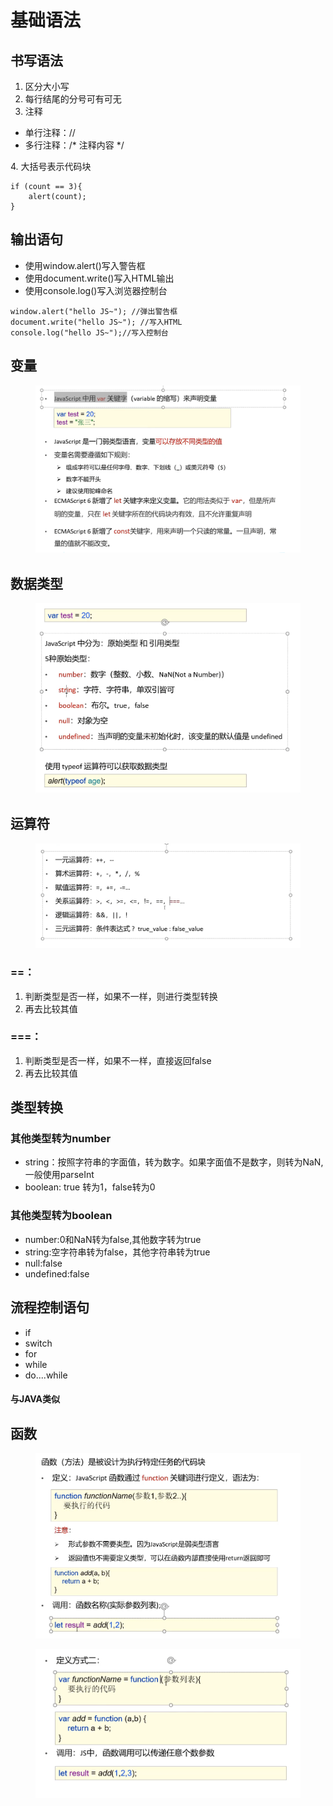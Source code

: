 # 基础语法

## 书写语法

1. 区分大小写
2. 每行结尾的分号可有可无
3. 注释

* 单行注释：//
* 多行注释：/\* 注释内容 \*/

&#x20;4\. 大括号表示代码块

```
if (count == 3){
    alert(count);
}
```

## 输出语句

* 使用window.alert()写入警告框
* 使用document.write()写入HTML输出
* 使用console.log()写入浏览器控制台

```
window.alert("hello JS~"); //弹出警告框
document.write("hello JS~"); //写入HTML
console.log("hello JS~");//写入控制台
```

## 变量

<figure><img src="../.gitbook/assets/image (4) (1) (1).png" alt=""><figcaption></figcaption></figure>

## 数据类型

<figure><img src="../.gitbook/assets/image (2) (3).png" alt=""><figcaption></figcaption></figure>

## 运算符

<figure><img src="../.gitbook/assets/image (18).png" alt=""><figcaption></figcaption></figure>

### ==：

1. 判断类型是否一样，如果不一样，则进行类型转换
2. 再去比较其值

### ===：

1. 判断类型是否一样，如果不一样，直接返回false
2. 再去比较其值

## 类型转换

### 其他类型转为number

* string：按照字符串的字面值，转为数字。如果字面值不是数字，则转为NaN,一般使用parseInt
* boolean: true 转为1，false转为0

### 其他类型转为boolean

* number:0和NaN转为false,其他数字转为true
* string:空字符串转为false，其他字符串转为true
* null:false
* undefined:false

## 流程控制语句

* if
* switch
* for
* while
* do....while

#### 与JAVA类似&#x20;

## 函数

<figure><img src="../.gitbook/assets/image (9) (3).png" alt=""><figcaption></figcaption></figure>

<figure><img src="../.gitbook/assets/image (1) (5) (1).png" alt=""><figcaption></figcaption></figure>
